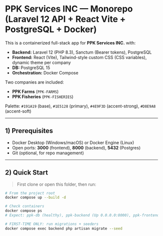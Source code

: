 # PPK Services INC — Monorepo (Laravel 12 API + React Vite + PostgreSQL + Docker)

This is a containerized full-stack app for **PPK Services INC.** with:
- **Backend:** Laravel 12 (PHP 8.3), Sanctum (Bearer tokens), PostgreSQL
- **Frontend:** React (Vite), Tailwind-style custom CSS (CSS variables), dynamic theme per company
- **DB:** PostgreSQL 15
- **Orchestration:** Docker Compose

Two companies are included:
- **PPK Farms** (`PPK-FARMS`)
- **PPK Fisheries** (`PPK-FISHERIES`)

Palette:
`#191A19` (base), `#1E5128` (primary), `#4E9F3D` (accent-strong), `#D8E9A8` (accent-soft)

---

## 1) Prerequisites

- Docker Desktop (Windows/macOS) or Docker Engine (Linux)
- Open ports: **3000** (frontend), **8000** (backend), **5432** (Postgres)
- Git (optional, for repo management)

---

## 2) Quick Start

> First clone or open this folder, then run:

```bash
# From the project root
docker compose up --build -d

# Check containers
docker compose ps
# Expect: ppk-db (healthy), ppk-backend (Up 0.0.0.0:8000), ppk-frontend (Up 0.0.0.0:3000)

# FIRST-TIME ONLY: run migrations + seeders
docker compose exec backend php artisan migrate --seed
